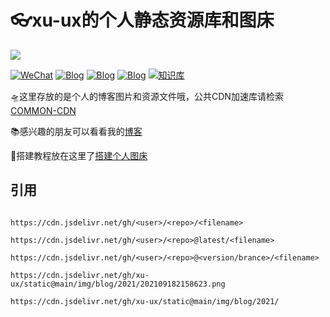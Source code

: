 # 👓xu-ux的个人静态资源库和图床
[![](https://data.jsdelivr.com/v1/package/gh/xu-ux/static/badge)](https://www.jsdelivr.com/package/gh/xu-ux/static)

[![WeChat](https://img.shields.io/badge/公众号-氘氚-brightgreen?logo=WeChat)](https://cdn.jsdelivr.net/gh/xu-ux/static/img/wxarticle/dao_chuan_official_accounts.png)
[![Blog](https://img.shields.io/badge/Blog-博客园-blue?logo=Blogger&logoColor=white)](https://www.cnblogs.com/xu-ux/)
[![Blog](https://img.shields.io/badge/Blog-CSDN-red?logo=Blogger&logoColor=red)](https://blog.csdn.net/qq_35341203)
[![Blog](https://img.shields.io/badge/MyBlog-Powered%20By%20Hexo-7FFFD4?logo=Blogger&logoColor=7FFFD4)](https://xu.vercel.app/)
[![知识库](https://img.shields.io/badge/Wiki-Powered%20By%20Vuepress-blue?logo=Wikipedia&logoColor=00BFFF)](https://xu-ux.github.io/notebook)

🛸这里存放的是个人的博客图片和资源文件哦，公共CDN加速库请检索[COMMON-CDN](https://github.com/xu-ux/common)

📚感兴趣的朋友可以看看我的[博客](https://xu.vercel.app/)

📃搭建教程放在这里了[搭建个人图床](https://github.com/xu-ux/static/wiki)

## 引用

```

https://cdn.jsdelivr.net/gh/<user>/<repo>/<filename>
  
https://cdn.jsdelivr.net/gh/<user>/<repo>@latest/<filename>
  
https://cdn.jsdelivr.net/gh/<user>/<repo>@<version/brance>/<filename>
  
https://cdn.jsdelivr.net/gh/xu-ux/static@main/img/blog/2021/202109182158623.png

```

```
https://cdn.jsdelivr.net/gh/xu-ux/static@main/img/blog/2021/
```


